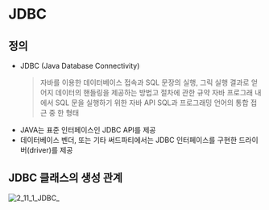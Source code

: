 # JDBC

## 정의
- JDBC (Java Database Connectivity)
  > 자바를 이용한 데이터베이스 접속과 SQL 문장의 실행, 그릭 실행 결과로 얻어지 데이터의 핸들링을 제공하는 방법고 절차에 관한 규약
  > 자바 프로그래 내에서 SQL 문을 실행하기 위한 자바 API
  > SQL과 프로그래밍 언어의 통합 접근 중 한 형태
- JAVA는 표준 인터페이스인 JDBC API를 제공
- 데이터베이스 벤더, 또는 기타 써드파티에서는 JDBC 인터페이스를 구현한 드라이버(driver)를 제공

## JDBC 클래스의 생성 관계
![2_11_1_JDBC_](https://user-images.githubusercontent.com/50236501/124447725-9e0a5700-ddbc-11eb-88c9-a678d57ea967.PNG)


